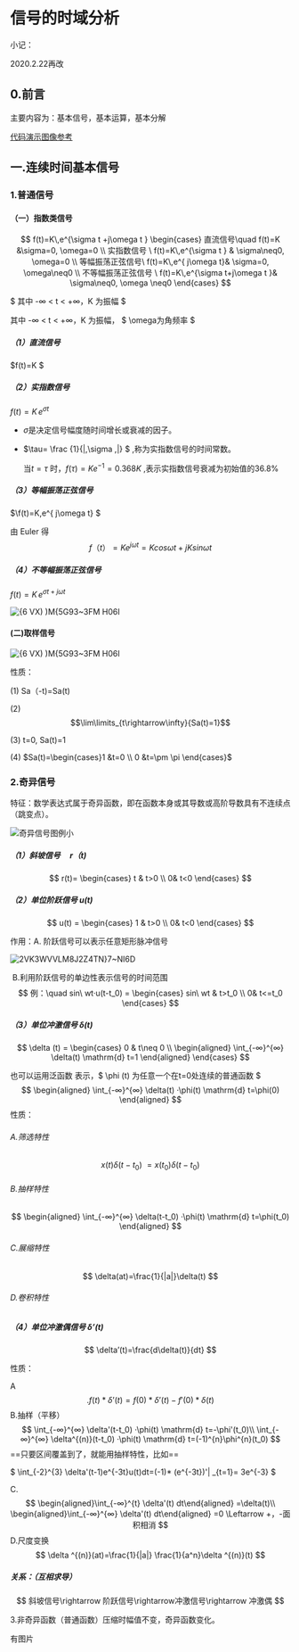 # 信号的时域分析

小记：

2020.2.22再改

## 0.前言

主要内容为：基本信号，基本运算，基本分解

[代码演示图像参考](https://www.cnblogs.com/rynerlute/p/11831894.html)

## 一.连续时间基本信号

### 1.普通信号

#### （一）指数类信号


$$
f(t)=K\,e^{\sigma t +j\omega t } \begin{cases}
直流信号\quad f(t)=K &\sigma=0, \omega=0   \\
实指数信号 \ f(t)=K\,e^{\sigma t  } & \sigma\neq0, \omega=0  \\
等幅振荡正弦信号\ f(t)=K\,e^{ j\omega t}& \sigma=0, \omega\neq0 \\
不等幅振荡正弦信号 \  f(t)=K\,e^{\sigma t+j\omega t }& \sigma\neq0, \omega \neq0 
\end{cases}
$$

$ 其中  -∞ < t < +∞，K 为振幅 $	

 其中  -∞ < t < +∞，K 为振幅，  $ \omega为角频率 $



##### （1）直流信号

 $f(t)=K $

##### （2）实指数信号    

  $f(t)=K\,e^{\sigma t}$

- $\sigma$是决定信号幅度随时间增长或衰减的因子。

- $\tau= \frac {1}{|\,\sigma \,|}  $ ,称为实指数信号的时间常数。

  当$t= \tau$ 时，$f(\tau)= K e^{-1}=0.368K$ ,表示实指数信号衰减为初始值的36.8%

#####  （3）等幅振荡正弦信号

$\f(t)=K\,e^{ j\omega t} $

由 Euler 得 
$$
f（t）=Ke^{j\omega t}=Kcos \omega t+jKsin\omega t
$$

##### （4）不等幅振荡正弦信号  

$f(t)=K\,e^{\sigma t+j\omega t}$

![{6 VX) )M{5G93~3FM H06I](https://img-blog.csdnimg.cn/20200130152426211.png)



#### (二)取样信号

![{6 VX) )M{5G93~3FM H06I](https://img-blog.csdnimg.cn/20200130202154176.png)

性质：

(1) Sa（-t)=Sa(t)

(2)$$\lim\limits_{t\rightarrow\infty}{Sa(t)=1}$$

(3) t=0, Sa(t)=1

(4) $Sa(t)=\begin{cases}1 &t=0 \\ 0 &t=\pm \pi  \end{cases}$



### 2.奇异信号

特征：数学表达式属于奇异函数，即在函数本身或其导数或高阶导数具有不连续点（跳变点）。

![奇异信号图例小](https://img-blog.csdnimg.cn/20200130171815188.png)

##### （1）斜坡信号$\quad r（t)$

$$
r(t)= \begin{cases}
t & t>0 \\
0& t<0
\end{cases}
$$

##### （2）单位阶跃信号  $u(t)$

$$
u(t) = \begin{cases}
1 & t>0 \\
0& t<0
\end{cases}
$$

作用：A. 阶跃信号可以表示任意矩形脉冲信号

![2VK3WVVLM8J2Z4TN}7~NI6D](https://user-images.githubusercontent.com/51468122/73436872-46c1b500-4386-11ea-95b2-c6c95cb0475c.png)

​			B.利用阶跃信号的单边性表示信号的时间范围
$$
例：\quad sin\ wt·u(t-t_0) = \begin{cases}
sin\ wt & t>t_0 \\
0& t<=t_0
\end{cases}
$$

##### （3）单位冲激信号 $\delta(t)$

$$
\delta (t) = \begin{cases}
0 & t\neq 0 \\
\begin{aligned}
   \int_{-∞}^{∞} \delta(t)  \mathrm{d} t=1
\end{aligned}
\end{cases}
$$

也可以运用泛函数 表示，$  \phi (t) 为任意一个在t=0处连续的普通函数 $
$$
\begin{aligned}
   \int_{-∞}^{∞} \delta(t)  ·\phi(t)  \mathrm{d} t=\phi(0)
\end{aligned}
$$
性质：

###### A.筛选特性

$$
x(t)\delta(t-t_0)\ = x(t_0)\delta(t-t_0)
$$



###### B.抽样特性

$$
\begin{aligned}
   \int_{-∞}^{∞} \delta(t-t_0)  ·\phi(t)  \mathrm{d} t=\phi(t_0)
\end{aligned}
$$

###### C.展缩特性

$$
\delta(at)=\frac{1}{|a|}\delta(t)
$$

###### D.卷积特性



##### （4）单位冲激偶信号 $\delta’(t)$

$$
\delta’(t)=\frac{d\delta(t)}{dt}
$$

性质：

A
$$
.f(t) *  \delta’(t)= f(0)* \delta’(t) -f'(0)* \delta(t)
$$
B.抽样（平移）
$$
\int_{-∞}^{∞} \delta'(t-t_0)  ·\phi(t)  \mathrm{d} t=-\phi'(t_0)\\
   \int_{-∞}^{∞} \delta^{(n)}(t-t_0)  ·\phi(t)  \mathrm{d} t=(-1)^{n}\phi^{n}(t_0)
$$
==只要区间覆盖到了，就能用抽样特性，比如==

 $ \int_{-2}^{3} \delta'(t-1)e^{-3t}u(t)dt=(-1)* (e^{-3t})'| _{t=1}= 3e^{-3}  $

C.
$$
\begin{aligned}\int_{-∞}^{t} \delta'(t) dt\end{aligned}
=\delta(t)\\
\begin{aligned}\int_{-∞}^{∞} \delta'(t) dt\end{aligned}
=0 \Leftarrow +，-面积相消
$$
D.尺度变换
$$
\delta ^{(n)}(at)=\frac{1}{|a|} \frac{1}{a^n}\delta ^{(n)}(t)
$$


##### 关系：（互相求导）

$$
斜坡信号\rightarrow 阶跃信号\rightarrow冲激信号\rightarrow 冲激偶
$$

3.非奇异函数（普通函数）压缩时幅值不变，奇异函数变化。

有图片


